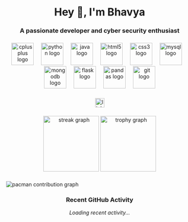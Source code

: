 <h1 align="center">Hey 👋, I'm Bhavya</h1>
<h3 align="center">A passionate developer and cyber security enthusiast</h3>

###

<div align="center">
  <img src="https://skillicons.dev/icons?i=cpp" height="60" alt="cplusplus logo"  />
  <img width="12" />
  <img src="https://skillicons.dev/icons?i=py" height="60" alt="python logo"  />
  <img width="12" />
  <img src="https://skillicons.dev/icons?i=java" height="60" alt="java logo"  />
  <img width="12" />
  <img src="https://skillicons.dev/icons?i=html" height="60" alt="html5 logo"  />
  <img width="12" />
  <img src="https://skillicons.dev/icons?i=css" height="60" alt="css3 logo"  />
  <img width="12" />
  <img src="https://skillicons.dev/icons?i=mysql" height="60" alt="mysql logo"  />
  <img width="12" />
  <img src="https://skillicons.dev/icons?i=mongodb" height="60" alt="mongodb logo"  />
  <img width="12" />
  <img src="https://skillicons.dev/icons?i=flask" height="60" alt="flask logo"  />
  <img width="12" />
  <img src="https://skillicons.dev/icons?i=pandas" height="60" alt="pandas logo"  />
  <img width="12" />
  <img src="https://skillicons.dev/icons?i=git" height="60" alt="git logo"  />
</div>

###

<div align="center">
  <a href="https://www.linkedin.com/in/bhavya-agarwal-75ba70303/">
    <img src="https://img.shields.io/static/v1?message=LinkedIn&logo=linkedin&label=&color=0077B5&logoColor=white&labelColor=&style=for-the-badge" height="25" alt="linkedin logo"  />
  </a>
  </div>

###

<div align="center">
  <img src="https://streak-stats.demolab.com?user=bhavyawork121&locale=en&mode=daily&theme=dracula&hide_border=false&border_radius=5&order=3" height="150" alt="streak graph"  />
  <img src="https://github-profile-trophy.vercel.app?username=bhavyawork121&theme=dracula&column=-1&row=1&margin-w=8&margin-h=8&no-bg=false&no-frame=false&order=4" height="150" alt="trophy graph"  />
</div>

###

<picture>
  <source media="(prefers-color-scheme: dark)" srcset="https://raw.githubusercontent.com/bhavyawork121/bhavyawork121/output/pacman-contribution-graph-dark.svg">
  <source media="(prefers-color-scheme: light)" srcset="https://raw.githubusercontent.com/bhavyawork121/bhavyawork121/output/pacman-contribution-graph.svg">
  <img alt="pacman contribution graph" src="https://raw.githubusercontent.com/bhavyawork121/bhavyawork121/output/pacman-contribution-graph.svg">
</picture>

###

<h3 align="center">Recent GitHub Activity</h3>
<p align="center"><i>Loading recent activity...</i></p>

